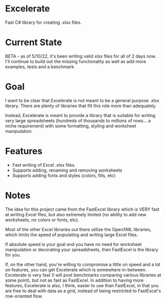 # Excelerate
Fast C# library for creating .xlsx files.

# Current State

BETA - as of 5/10/22, it's been writing valid xlsx files for all of 2 days now. I'll continue to build out the missing functionality as well as add more examples, tests and a benchmark.

# Goal

I want to be clear that Excelerate is not meant to be a general purpose .xlsx library. There are plenty of libraries that fill this role more than adequately. 

Instead, Excelerate is meant to provide a library that is suitable for writing very large spreadsheets (hundreds of thousands to millions of rows... a niche requirement) with some formatting, styling and worksheet manipulation.

# Features

- Fast writing of Excel .xlsx files.
- Supports adding, renaming and removing worksheets
- Supports adding fonts and styles (colors, fills, etc)

# Notes

The idea for this project came from the FastExcel library which is VERY fast at writing Excel files, but also extremely limited (no ability to add new worksheets, no colors or fonts, etc).

Most of the other Excel libraries out there utilize the OpenXML libraries, which limits the speed of populating and writing large Excel files. 

If absolute speed is your goal and you have no need for worksheet manipulation or decorating your spreadsheets, then FastExcel is the library for you. 

If, on the other hand, you're willing to compromise a little on speed and a lot on features, you can get Excelerate which is somewhere in-between. Excelerate is very fast (I will post benchmarks comparing various libraries at some point), but not as fast as FastExcel. In addition to having more features, Excelerate is also, I think, easier to use than FastExcel, in that you are free to deal with data as a grid, instead of being restricted to FastExcel's row-oriented flow.



